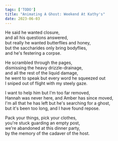 ```yaml
---
tags: ['TODO']
title: "Animating A Ghost: Weekend At Kathy's"
date: 2023-06-03
---
```


He said he wanted closure,  
and all his questions answered,  
but really he wanted butterflies and honey,  
but the saccharides only bring bodyflies,  
and he's festering a corpse.

He scrambled through the pages,  
dismissing the heavy drizzle-drainage,  
and all the rest of the liquid damage,  
he went to speak but every word he squeezed out  
I sniped out of flight with my steely gaze.

I want to help him but I'm too far removed,  
Hannah was never here, and Amber has since moved,  
I'm all that he has left but he's searching for a ghost,  
but it's been too long, and I have found repose.

Pack your things, pick your clothes,  
you're stuck guarding an empty post,  
we're abandoned at this dinner party,  
by the memory of the cadaver of the host.
